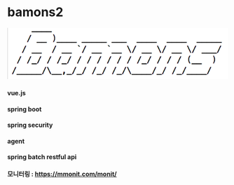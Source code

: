 # bamons2

![Bamons](./document/image/bamons.png)

#### vue.js
#### spring boot
#### spring security
#### agent 
#### spring batch restful api
#### 모니터링 : https://mmonit.com/monit/